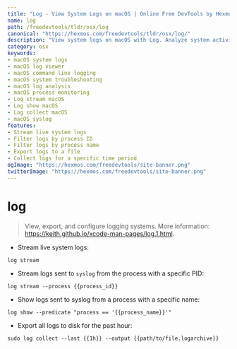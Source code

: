 ```yaml
---
title: "Log - View System Logs on macOS | Online Free DevTools by Hexmos"
name: log
path: /freedevtools/tldr/osx/log
canonical: "https://hexmos.com/freedevtools/tldr/osx/log/"
description: "View system logs on macOS with Log. Analyze system activity, troubleshoot issues, and monitor processes using command-line. Free online tool, no registration required."
category: osx
keywords:
- macOS system logs
- macOS log viewer
- macOS command line logging
- macOS system troubleshooting
- macOS log analysis
- macOS process monitoring
- Log stream macOS
- Log show macOS
- Log collect macOS
- macOS syslog
features:
- Stream live system logs
- Filter logs by process ID
- Filter logs by process name
- Export logs to a file
- Collect logs for a specific time period
ogImage: "https://hexmos.com/freedevtools/site-banner.png"
twitterImage: "https://hexmos.com/freedevtools/site-banner.png"
---
```


# log

> View, export, and configure logging systems.
> More information: <https://keith.github.io/xcode-man-pages/log.1.html>.

- Stream live system logs:

`log stream`

- Stream logs sent to `syslog` from the process with a specific PID:

`log stream --process {{process_id}}`

- Show logs sent to syslog from a process with a specific name:

`log show --predicate "process == '{{process_name}}'"`

- Export all logs to disk for the past hour:

`sudo log collect --last {{1h}} --output {{path/to/file.logarchive}}`
